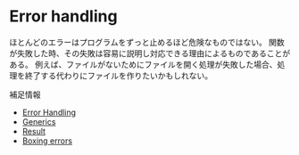 # Error handling

ほとんどのエラーはプログラムをずっと止めるほど危険なものではない。
関数が失敗した時、その失敗は容易に説明し対応できる理由によるものであることがある。
例えば、ファイルがないためにファイルを開く処理が失敗した場合、処理を終了する代わりにファイルを作りたいかもしれない。

補足情報

- [Error Handling](https://doc.rust-jp.rs/book-ja/ch09-02-recoverable-errors-with-result.html)
- [Generics](https://doc.rust-jp.rs/book-ja/ch10-01-syntax.html)
- [Result](https://doc.rust-jp.rs/rust-by-example-ja/error/result.html)
- [Boxing errors](https://doc.rust-jp.rs/rust-by-example-ja/error/multiple_error_types/boxing_errors.html)

